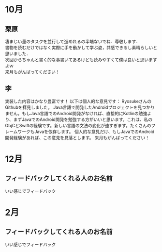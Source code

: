 # 10月

## 栗原

凄まじい量のタスクを並行して進めれるの半端ないでね．尊敬します．  
書物を読むだけではなく実際に手を動かして学ぶ姿，共感できるし素晴らしいと思いました．  
次回からちゃんと書く的な事書いてあるけども読みやすくて僕は良いと思いますよｗ  
来月もがんばってください！

## 李
実装した内容はかなり豊富です！
以下は個人的な意見です：
RyosukeさんのGithubを拝見しました。
Java言語で開発したAndroidプロジェクトを見つかりません。もしJava言語でのAndroid開発がなければ、直接的にKotlinの勉強より、まずJavaでのAndroid開発を勉強する方がいいと思います。これは、私のObjCとSwiftの経験です。新しい言語の文法の変化が速すぎます。たくさんのフレームワークもJavaを依存します。
個人的な意見だけ、もしJavaでのAndroid開発経験があれば、この意見を見落とします。
来月もがんばってください！

# 12月

## フィードバックしてくれる人のお名前

いい感じでフィードバック

# 2月

## フィードバックしてくれる人のお名前

いい感じでフィードバック
